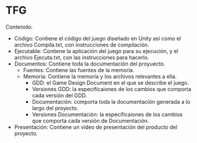 # TFG

Contenido:

- Código: Contiene el código del juego diseñado en Unity así como el archivo Compila.txt, con instrucciones de compilación.
- Ejecutable: Contiene la aplicación del juego para su ejecución, y el archivo Ejecuta.txt, con las instrucciones para hacerlo.
- Documentos: Contiene toda la documentación del proyuecto.
	- Fuentes: Contiene las fuentes de la memoria.
	- Memoria: Contiene la memoría y los archivos relevantes a ella.		
		- GDD: el Game Design Document en el que se describe el juego.
		- Versiones GDD: la especificaiones de los cambios que comporta cada versión del GDD.
		- Documentación: comporta toda la documentación generada a lo largo del proyecto.  
		- Versiones Documentación: la especificaiones de los cambios que comporta cada versión de Documentación.
- Presentación: Contiene un vídeo de presentación del producto del proyecto.

